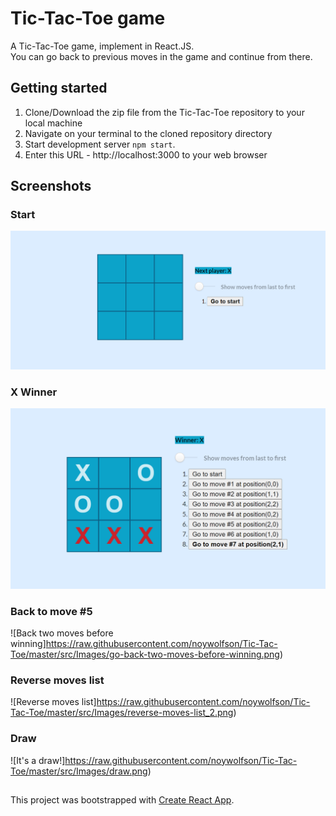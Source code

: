 # Tic-Tac-Toe game
A Tic-Tac-Toe game, implement in React.JS.\
You can go back to previous moves in the game and continue from there.

## Getting started

1. Clone/Download the zip file from the Tic-Tac-Toe repository to your local machine
2. Navigate on your terminal to the cloned repository directory
3. Start development server `npm start`.
4. Enter this URL - http://localhost:3000 to your web browser

## Screenshots

### Start
![Start](https://raw.githubusercontent.com/noywolfson/Tic-Tac-Toe/master/src/Images/Start.png)

### X Winner
![X-Winnwe](https://raw.githubusercontent.com/noywolfson/Tic-Tac-Toe/master/src/Images/X-Winner.png)

### Back to move #5
![Back two moves before winning]https://raw.githubusercontent.com/noywolfson/Tic-Tac-Toe/master/src/Images/go-back-two-moves-before-winning.png)

### Reverse moves list
![Reverse moves list]https://raw.githubusercontent.com/noywolfson/Tic-Tac-Toe/master/src/Images/reverse-moves-list_2.png)

### Draw
![It's a draw!]https://raw.githubusercontent.com/noywolfson/Tic-Tac-Toe/master/src/Images/draw.png)


##   
This project was bootstrapped with [Create React App](https://github.com/facebook/create-react-app).
